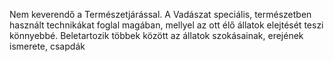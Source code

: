 Nem keverendő a Természetjárással. A Vadászat speciális, természetben használt technikákat foglal magában, mellyel az ott élő állatok elejtését teszi könnyebbé. Beletartozik többek között az állatok szokásainak, erejének ismerete, csapdák